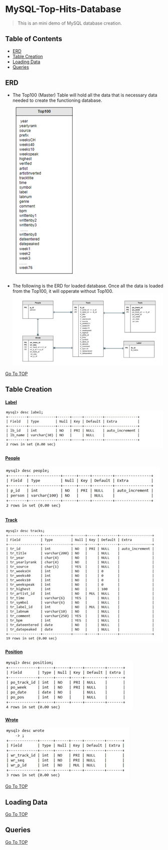 # MySQL-Top-Hits-Database<a name="TOP"></a>
> This is an mini demo of MySQL database creation. 

## Table of Contents
* [ERD](#ERD)
* [Table Creation](#table-creation)
* [Loading Data](#load-data)
* [Queries](#queries)

## ERD 
- The Top100 (Master) Table will hold all the data that is necessary data needed to create the functioning database.
![lofi](https://github.com/GregPhares/MySQL-Top-Hits-Database/blob/main/Img/Master%20data%20table.PNG)

- The following is the ERD for loaded database. Once all the data is loaded from the Top100, it will opperate without Top100.
![lofi](https://github.com/GregPhares/MySQL-Top-Hits-Database/blob/main/Img/ERD%20database.PNG)

[Go To TOP](#TOP)
## Table Creation 
#### [Label](https://github.com/GregPhares/MySQL-Top-Hits-Database/blob/main/Create%20Tables/Label%20Table.txt)
![lofi](https://github.com/GregPhares/MySQL-Top-Hits-Database/blob/main/Img/Label%20Table%20Desc.PNG)

#### [People](https://github.com/GregPhares/MySQL-Top-Hits-Database/blob/main/Create%20Tables/People%20Table.txt)
![lofi](https://github.com/GregPhares/MySQL-Top-Hits-Database/blob/main/Img/People%20Table%20Desc.PNG)

#### [Track](https://github.com/GregPhares/MySQL-Top-Hits-Database/blob/main/Create%20Tables/Track%20Table.txt)
![lofi](https://github.com/GregPhares/MySQL-Top-Hits-Database/blob/main/Img/Track%20Table%20Desc.png)

#### [Position](https://github.com/GregPhares/MySQL-Top-Hits-Database/blob/main/Create%20Tables/Position%20table.txt)
![lofi](https://github.com/GregPhares/MySQL-Top-Hits-Database/blob/main/Img/Position%20Table%20Desc.png)

#### [Wrote](https://github.com/GregPhares/MySQL-Top-Hits-Database/blob/main/Create%20Tables/Wrote%20Table.txt)
![lofi](https://github.com/GregPhares/MySQL-Top-Hits-Database/blob/main/Img/Wrote%20Table%20Desc.png)

[Go To TOP](#TOP)

## Loading Data



[Go To TOP](#TOP)
## Queries




[Go To TOP](#TOP)
